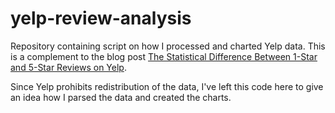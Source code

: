 yelp-review-analysis
====================

Repository containing script on how I processed and charted Yelp data. This is a complement to the blog post [The Statistical Difference Between 1-Star and 5-Star Reviews on Yelp](http://minimaxir.com/2014/09/one-star-five-stars/).

Since Yelp prohibits redistribution of the data, I've left this code here to give an idea how I parsed the data and created the charts.